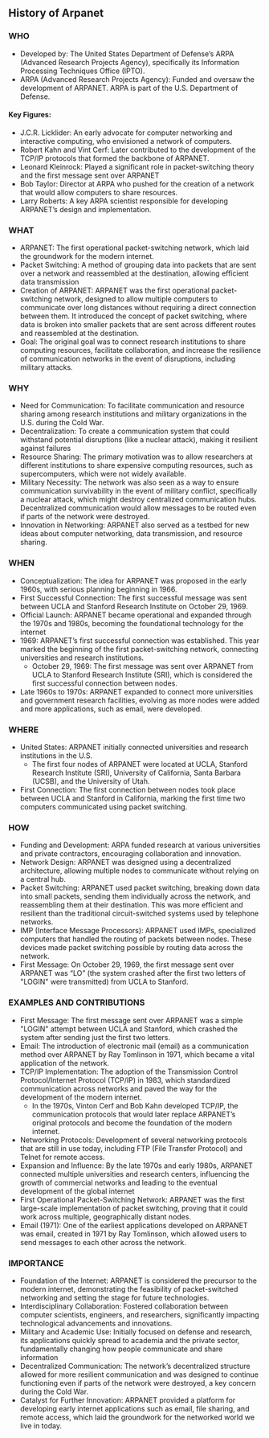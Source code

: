 ## History of Arpanet
### WHO
- Developed by: The United States Department of Defense’s ARPA (Advanced Research Projects Agency), specifically its Information Processing Techniques Office (IPTO).
- ARPA (Advanced Research Projects Agency): Funded and oversaw the development of ARPANET. ARPA is part of the U.S. Department of Defense.
#### Key Figures:
- J.C.R. Licklider: An early advocate for computer networking and interactive computing, who envisioned a network of computers.
- Robert Kahn and Vint Cerf: Later contributed to the development of the TCP/IP protocols that formed the backbone of ARPANET.
- Leonard Kleinrock: Played a significant role in packet-switching theory and the first message sent over ARPANET
- Bob Taylor: Director at ARPA who pushed for the creation of a network that would allow computers to share resources.
- Larry Roberts: A key ARPA scientist responsible for developing ARPANET’s design and implementation.
### WHAT
- ARPANET: The first operational packet-switching network, which laid the groundwork for the modern internet.
- Packet Switching: A method of grouping data into packets that are sent over a network and reassembled at the destination, allowing efficient data transmission
- Creation of ARPANET: ARPANET was the first operational packet-switching network, designed to allow multiple computers to communicate over long distances without requiring a direct connection between them. It introduced the concept of packet switching, where data is broken into smaller packets that are sent across different routes and reassembled at the destination.
- Goal: The original goal was to connect research institutions to share computing resources, facilitate collaboration, and increase the resilience of communication networks in the event of disruptions, including military attacks.
### WHY
- Need for Communication: To facilitate communication and resource sharing among research institutions and military organizations in the U.S. during the Cold War.
- Decentralization: To create a communication system that could withstand potential disruptions (like a nuclear attack), making it resilient against failures
- Resource Sharing: The primary motivation was to allow researchers at different institutions to share expensive computing resources, such as supercomputers, which were not widely available.
- Military Necessity: The network was also seen as a way to ensure communication survivability in the event of military conflict, specifically a nuclear attack, which might destroy centralized communication hubs. Decentralized communication would allow messages to be routed even if parts of the network were destroyed.
- Innovation in Networking: ARPANET also served as a testbed for new ideas about computer networking, data transmission, and resource sharing.
### WHEN
- Conceptualization: The idea for ARPANET was proposed in the early 1960s, with serious planning beginning in 1966.
- First Successful Connection: The first successful message was sent between UCLA and Stanford Research Institute on October 29, 1969.
- Official Launch: ARPANET became operational and expanded through the 1970s and 1980s, becoming the foundational technology for the internet
- 1969: ARPANET’s first successful connection was established. This year marked the beginning of the first packet-switching network, connecting universities and research institutions.
    - October 29, 1969: The first message was sent over ARPANET from UCLA to Stanford Research Institute (SRI), which is considered the first successful connection between nodes.
- Late 1960s to 1970s: ARPANET expanded to connect more universities and government research facilities, evolving as more nodes were added and more applications, such as email, were developed.
### WHERE
- United States: ARPANET initially connected universities and research institutions in the U.S.
    - The first four nodes of ARPANET were located at UCLA, Stanford Research Institute (SRI), University of California, Santa Barbara (UCSB), and the University of Utah.
- First Connection: The first connection between nodes took place between UCLA and Stanford in California, marking the first time two computers communicated using packet switching.
### HOW
- Funding and Development: ARPA funded research at various universities and private contractors, encouraging collaboration and innovation.
- Network Design: ARPANET was designed using a decentralized architecture, allowing multiple nodes to communicate without relying on a central hub.
- Packet Switching: ARPANET used packet switching, breaking down data into small packets, sending them individually across the network, and reassembling them at their destination. This was more efficient and resilient than the traditional circuit-switched systems used by telephone networks.
- IMP (Interface Message Processors): ARPANET used IMPs, specialized computers that handled the routing of packets between nodes. These devices made packet switching possible by routing data across the network.
- First Message: On October 29, 1969, the first message sent over ARPANET was “LO” (the system crashed after the first two letters of "LOGIN" were transmitted) from UCLA to Stanford.
### EXAMPLES AND CONTRIBUTIONS
- First Message: The first message sent over ARPANET was a simple "LOGIN" attempt between UCLA and Stanford, which crashed the system after sending just the first two letters.
- Email: The introduction of electronic mail (email) as a communication method over ARPANET by Ray Tomlinson in 1971, which became a vital application of the network.
- TCP/IP Implementation: The adoption of the Transmission Control Protocol/Internet Protocol (TCP/IP) in 1983, which standardized communication across networks and paved the way for the development of the modern internet.
    - In the 1970s, Vinton Cerf and Bob Kahn developed TCP/IP, the communication protocols that would later replace ARPANET’s original protocols and become the foundation of the modern internet.
- Networking Protocols: Development of several networking protocols that are still in use today, including FTP (File Transfer Protocol) and Telnet for remote access.
- Expansion and Influence: By the late 1970s and early 1980s, ARPANET connected multiple universities and research centers, influencing the growth of commercial networks and leading to the eventual development of the global internet
- First Operational Packet-Switching Network: ARPANET was the first large-scale implementation of packet switching, proving that it could work across multiple, geographically distant nodes.
- Email (1971): One of the earliest applications developed on ARPANET was email, created in 1971 by Ray Tomlinson, which allowed users to send messages to each other across the network.
### IMPORTANCE
- Foundation of the Internet: ARPANET is considered the precursor to the modern internet, demonstrating the feasibility of packet-switched networking and setting the stage for future technologies.
- Interdisciplinary Collaboration: Fostered collaboration between computer scientists, engineers, and researchers, significantly impacting technological advancements and innovations.
- Military and Academic Use: Initially focused on defense and research, its applications quickly spread to academia and the private sector, fundamentally changing how people communicate and share information
- Decentralized Communication: The network’s decentralized structure allowed for more resilient communication and was designed to continue functioning even if parts of the network were destroyed, a key concern during the Cold War.
- Catalyst for Further Innovation: ARPANET provided a platform for developing early internet applications such as email, file sharing, and remote access, which laid the groundwork for the networked world we live in today.